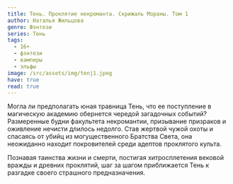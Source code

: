 ```yaml
---
title: Тень. Проклятие некроманта. Скрижаль Мораны. Том 1
author: Наталья Жильцова
genre: Фэнтези
series: Тень
tags:
  - 16+
  - фэнтези
  - вампиры
  - эльфы
image: /src/assets/img/tenj1.jpeg
have: true
read: true
---
```

Могла ли предполагать юная травница Тень, что ее поступление в магическую академию обернется чередой загадочных событий? Размеренные будни факультета некромантии, призывание призраков и оживление нечисти длилось недолго. Став жертвой чужой охоты и спасаясь от убийц из могущественного Братства Света, она неожиданно находит покровителей среди адептов проклятого культа.

Познавая таинства жизни и смерти, постигая хитросплетения вековой вражды и древних проклятий, шаг за шагом приближается Тень к разгадке своего страшного предназначения.
